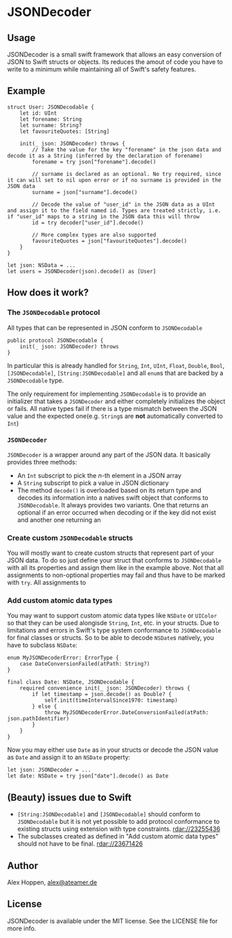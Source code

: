 # JSONDecoder

## Usage

JSONDecoder is a small swift framework that allows an easy conversion of JSON to Swift structs or objects. Its reduces the amout of code you have to write to a minimum while maintaining all of Swift's safety features.

## Example
	struct User: JSONDecodable {
		let id: UInt
		let forename: String
		let surname: String?
		let favouriteQuotes: [String]
		
		init(_ json: JSONDecoder) throws {
			// Take the value for the key "forename" in the json data and decode it as a String (inferred by the declaration of forename)
			forename = try json["forename"].decode()
			
			// surname is declared as an optional. No try required, since it can will set to nil upon error or if no surname is provided in the JSON data
			surname = json["surname"].decode()
			
			// Decode the value of "user_id" in the JSON data as a UInt and assign it to the field named id. Types are treated strictly, i.e. if "user_id" maps to a string in the JSON data this will throw
			id = try decoder["user_id"].decode()
			
			// More complex types are also supported
			favouriteQuotes = json["favouriteQuotes"].decode()
		}
	}
	
	let json: NSData = ...
	let users = JSONDecoder(json).decode() as [User]
## How does it work?
### The `JSONDecodable` protocol
All types that can be represented in JSON conform to `JSONDecodable`

	public protocol JSONDecodable {
		init(_ json: JSONDecoder) throws
	}
	
In particular this is already handled for `String`, `Int`, `UInt`, `Float`, `Double`, `Bool`, `[JSONDecodable]`, `[String:JSONDecodable]` and all `enum`s that are backed by a `JSONDecodable` type.

The only requirement for implementing `JSONDecodable` is to provide an initializer that takes a `JSONDecoder` and either completely initializes the object or fails.
All native types fail if there is a type mismatch between the JSON value and the expected one(e.g. `String`s are __not__ automatically converted to `Int`)

### `JSONDecoder`

`JSONDecoder` is a wrapper around any part of the JSON data. It basically provides three methods:

- An `Int` subscript to pick the _n_-th element in a JSON array
- A `String` subscript to pick a value in JSON dictionary
- The method `decode()` is overloaded based on its return type and decodes its information into a natives swift object that conforms to `JSONDecodable`. It always provides two variants. One that returns an optional if an error occurred when decoding or if the key did not exist and another one returning an 

### Create custom `JSONDecodable` structs

You will mostly want to create custom structs that represent part of your JSON data. To do so just define your struct that conforms to `JSONDecodable` with all its properties and assign them like in the example above. Not that all assignments to non-optional properties may fail and thus have to be marked with `try`. All assignments to 

### Add custom atomic data types
You may want to support custom atomic data types like `NSDate` or `UIColor` so that they can be used alongisde `String`, `Int`, etc. in your structs. Due to limitations and errors in Swift's type system conformance to `JSONDecodable` for final classes or structs. So to be able to decode `NSDate`s natively, you have to subclass `NSDate`: 

	enum MyJSONDecoderError: ErrorType {
		case DateConversionFailed(atPath: String?)
	}

	final class Date: NSDate, JSONDecodable {
		required convenience init(_ json: JSONDecoder) throws {
			if let timestamp = json.decode() as Double? {
				self.init(timeIntervalSince1970: timestamp)
			} else {
				throw MyJSONDecoderError.DateConversionFailed(atPath: json.pathIdentifier)
			}
		}
	}

Now you may either use `Date` as in your structs or decode the JSON value as `Date` and assign it to an `NSDate` property:

	let json: JSONDecoder = ...
	let date: NSDate = try json["date"].decode() as Date


## (Beauty) issues due to Swift
- `[String:JSONDecodable]` and `[JSONDecodable]` should conform to `JSONDecodable` but it is not yet possible to add protocol conformance to existing structs using extension with type constraints. [rdar://23255436](http://www.openradar.me/23255436)
- The subclasses created as defined in "Add custom atomic data types" should not have to be final. [rdar://23671426](http://www.openradar.me/23671426)


## Author

Alex Hoppen, alex@ateamer.de

## License

JSONDecoder is available under the MIT license. See the LICENSE file for more info.
